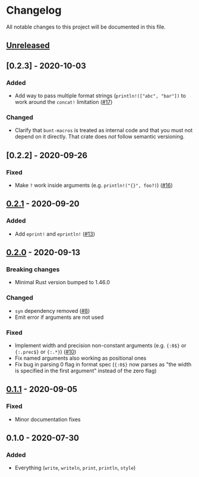 # Changelog

All notable changes to this project will be documented in this file.


## [Unreleased]

## [0.2.3] - 2020-10-03
### Added
- Add way to pass multiple format strings (`println!(["abc", "bar"])` to work around the `concat!` limitation ([#17](https://github.com/LukasKalbertodt/bunt/pull/17))

### Changed
- Clarify that `bunt-macros` is treated as internal code and that you must not depend on it directly. That crate does *not* follow semantic versioning.

## [0.2.2] - 2020-09-26
### Fixed
- Make `?` work inside arguments (e.g. `println!("{}", foo?)`) ([#16](https://github.com/LukasKalbertodt/bunt/pull/16))

## [0.2.1] - 2020-09-20
### Added
- Add `eprint!` and `eprintln!` ([#13](https://github.com/LukasKalbertodt/bunt/pull/13))

## [0.2.0] - 2020-09-13
### Breaking changes
- Minimal Rust version bumped to 1.46.0

### Changed
- `syn` dependency removed ([#8](https://github.com/LukasKalbertodt/bunt/pull/8))
- Emit error if arguments are not used

### Fixed
- Implement width and precision non-constant arguments (e.g. `{:0$}` or
  `{:.prec$}` or `{:.*}`) ([#10](https://github.com/LukasKalbertodt/bunt/pull/10))
- Fix named arguments also working as positional ones
- Fix bug in parsing 0 flag in format spec (`{:0$}` now parses as "the width is
  specified in the first argument" instead of the zero flag)


## [0.1.1] - 2020-09-05
### Fixed
- Minor documentation fixes


## 0.1.0 - 2020-07-30
### Added
- Everything (`write`, `writeln`, `print`, `println`, `style`)


[Unreleased]: https://github.com/LukasKalbertodt/bunt/compare/v0.2.3...HEAD
[0.2.1]: https://github.com/LukasKalbertodt/bunt/compare/v0.2.2...v0.2.3
[0.2.1]: https://github.com/LukasKalbertodt/bunt/compare/v0.2.1...v0.2.2
[0.2.1]: https://github.com/LukasKalbertodt/bunt/compare/v0.2.0...v0.2.1
[0.2.0]: https://github.com/LukasKalbertodt/bunt/compare/v0.1.1...v0.2.0
[0.1.1]: https://github.com/LukasKalbertodt/bunt/compare/v0.1.0...v0.1.1
